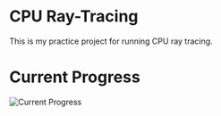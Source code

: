 # CPU Ray-Tracing
This is my practice project for running CPU ray tracing.

# Current Progress

![Current Progress](https://cdn.discordapp.com/attachments/420927890146721805/548106632836546591/unknown.png)
